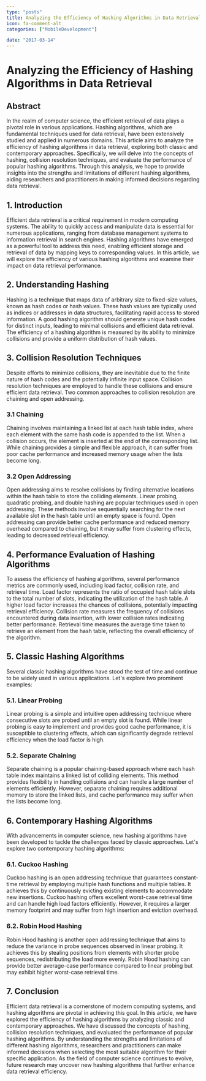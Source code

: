 ```yaml
---
type: "posts"
title: Analyzing the Efficiency of Hashing Algorithms in Data Retrieval
icon: fa-comment-alt
categories: ["MobileDevelopment"]

date: "2017-03-14"
---
```




# Analyzing the Efficiency of Hashing Algorithms in Data Retrieval

## Abstract
In the realm of computer science, the efficient retrieval of data plays a pivotal role in various applications. Hashing algorithms, which are fundamental techniques used for data retrieval, have been extensively studied and applied in numerous domains. This article aims to analyze the efficiency of hashing algorithms in data retrieval, exploring both classic and contemporary approaches. Specifically, we will delve into the concepts of hashing, collision resolution techniques, and evaluate the performance of popular hashing algorithms. Through this analysis, we hope to provide insights into the strengths and limitations of different hashing algorithms, aiding researchers and practitioners in making informed decisions regarding data retrieval.

## 1. Introduction
Efficient data retrieval is a critical requirement in modern computing systems. The ability to quickly access and manipulate data is essential for numerous applications, ranging from database management systems to information retrieval in search engines. Hashing algorithms have emerged as a powerful tool to address this need, enabling efficient storage and retrieval of data by mapping keys to corresponding values. In this article, we will explore the efficiency of various hashing algorithms and examine their impact on data retrieval performance.

## 2. Understanding Hashing
Hashing is a technique that maps data of arbitrary size to fixed-size values, known as hash codes or hash values. These hash values are typically used as indices or addresses in data structures, facilitating rapid access to stored information. A good hashing algorithm should generate unique hash codes for distinct inputs, leading to minimal collisions and efficient data retrieval. The efficiency of a hashing algorithm is measured by its ability to minimize collisions and provide a uniform distribution of hash values.

## 3. Collision Resolution Techniques
Despite efforts to minimize collisions, they are inevitable due to the finite nature of hash codes and the potentially infinite input space. Collision resolution techniques are employed to handle these collisions and ensure efficient data retrieval. Two common approaches to collision resolution are chaining and open addressing.

### 3.1 Chaining
Chaining involves maintaining a linked list at each hash table index, where each element with the same hash code is appended to the list. When a collision occurs, the element is inserted at the end of the corresponding list. While chaining provides a simple and flexible approach, it can suffer from poor cache performance and increased memory usage when the lists become long.

### 3.2 Open Addressing
Open addressing aims to resolve collisions by finding alternative locations within the hash table to store the colliding elements. Linear probing, quadratic probing, and double hashing are popular techniques used in open addressing. These methods involve sequentially searching for the next available slot in the hash table until an empty space is found. Open addressing can provide better cache performance and reduced memory overhead compared to chaining, but it may suffer from clustering effects, leading to decreased retrieval efficiency.

## 4. Performance Evaluation of Hashing Algorithms
To assess the efficiency of hashing algorithms, several performance metrics are commonly used, including load factor, collision rate, and retrieval time. Load factor represents the ratio of occupied hash table slots to the total number of slots, indicating the utilization of the hash table. A higher load factor increases the chances of collisions, potentially impacting retrieval efficiency. Collision rate measures the frequency of collisions encountered during data insertion, with lower collision rates indicating better performance. Retrieval time measures the average time taken to retrieve an element from the hash table, reflecting the overall efficiency of the algorithm.

## 5. Classic Hashing Algorithms
Several classic hashing algorithms have stood the test of time and continue to be widely used in various applications. Let's explore two prominent examples:

### 5.1. Linear Probing
Linear probing is a simple and intuitive open addressing technique where consecutive slots are probed until an empty slot is found. While linear probing is easy to implement and provides good cache performance, it is susceptible to clustering effects, which can significantly degrade retrieval efficiency when the load factor is high.

### 5.2. Separate Chaining
Separate chaining is a popular chaining-based approach where each hash table index maintains a linked list of colliding elements. This method provides flexibility in handling collisions and can handle a large number of elements efficiently. However, separate chaining requires additional memory to store the linked lists, and cache performance may suffer when the lists become long.

## 6. Contemporary Hashing Algorithms
With advancements in computer science, new hashing algorithms have been developed to tackle the challenges faced by classic approaches. Let's explore two contemporary hashing algorithms:

### 6.1. Cuckoo Hashing
Cuckoo hashing is an open addressing technique that guarantees constant-time retrieval by employing multiple hash functions and multiple tables. It achieves this by continuously evicting existing elements to accommodate new insertions. Cuckoo hashing offers excellent worst-case retrieval time and can handle high load factors efficiently. However, it requires a larger memory footprint and may suffer from high insertion and eviction overhead.

### 6.2. Robin Hood Hashing
Robin Hood hashing is another open addressing technique that aims to reduce the variance in probe sequences observed in linear probing. It achieves this by stealing positions from elements with shorter probe sequences, redistributing the load more evenly. Robin Hood hashing can provide better average-case performance compared to linear probing but may exhibit higher worst-case retrieval time.

## 7. Conclusion
Efficient data retrieval is a cornerstone of modern computing systems, and hashing algorithms are pivotal in achieving this goal. In this article, we have explored the efficiency of hashing algorithms by analyzing classic and contemporary approaches. We have discussed the concepts of hashing, collision resolution techniques, and evaluated the performance of popular hashing algorithms. By understanding the strengths and limitations of different hashing algorithms, researchers and practitioners can make informed decisions when selecting the most suitable algorithm for their specific application. As the field of computer science continues to evolve, future research may uncover new hashing algorithms that further enhance data retrieval efficiency.